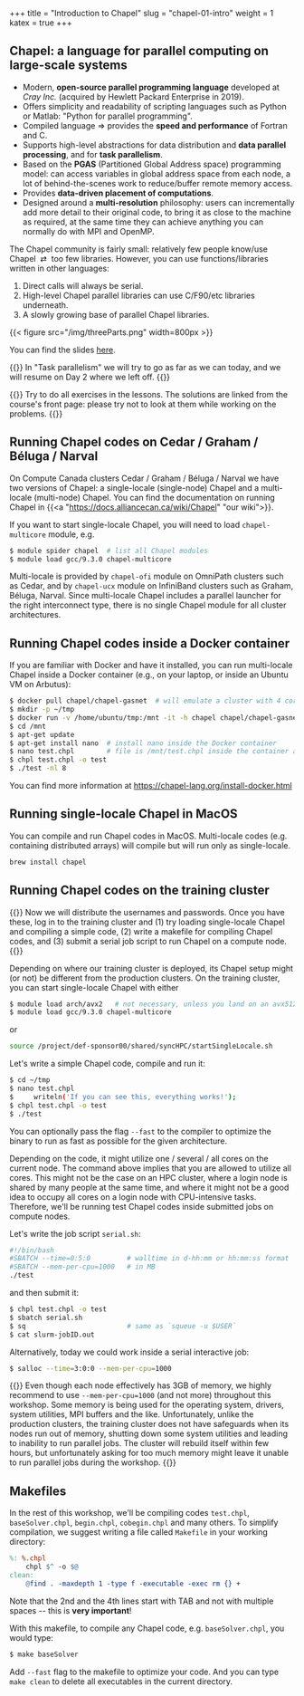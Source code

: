 +++
title = "Introduction to Chapel"
slug = "chapel-01-intro"
weight = 1
katex = true
+++

<!-- as productive as Python -->
<!-- as fast as Fortran -->
<!-- as portable as C -->
<!-- as scalabale as MPI -->
<!-- as fun as your favourite programming language -->

<!-- - lower-level task parallelism: create one task to do this, another task to do this -->
<!-- - higher-level data parallelism: for all elements in my array, distribute them this way -->

<!-- - library of standard domain maps provided by chapel -->
<!-- - users can write their own domain maps -->

## Chapel: a language for parallel computing on large-scale systems

- Modern, **open-source parallel programming language** developed at _Cray Inc._ (acquired by Hewlett Packard
  Enterprise in 2019).
- Offers simplicity and readability of scripting languages such as Python or Matlab: "Python for parallel
  programming".
- Compiled language $\Rightarrow$ provides the **speed and performance** of Fortran and C.
- Supports high-level abstractions for data distribution and **data parallel processing**, and for **task
  parallelism**.
- Based on the **PGAS** (Partitioned Global Address space) programming model: can access variables in global
  address space from each node, a lot of behind-the-scenes work to reduce/buffer remote memory access.
- Provides **data-driven placement of computations**.
  <!-- - allow users to express parallel computations in a natural, almost intuitive, manner -->
- Designed around a **multi-resolution** philosophy: users can incrementally add more detail to their original
  code, to bring it as close to the machine as required, at the same time they can achieve anything you can
  normally do with MPI and OpenMP.




<!-- - has its source code stored in text files with the extension `.chpl` -->

The Chapel community is fairly small: relatively few people know/use Chapel &nbsp;⇄&nbsp; too few
libraries. However, you can use functions/libraries written in other languages:

1. Direct calls will always be serial.
1. High-level Chapel parallel libraries can use C/F90/etc libraries underneath.
1. A slowly growing base of parallel Chapel libraries.

{{< figure src="/img/threeParts.png" width=800px >}}

You can find the slides [here](../../files/chapel.pdf).

{{<note>}} In "Task parallelism" we will try to go as far as we can today, and we will resume on Day 2 where
we left off. {{</note>}}

{{<note>}} Try to do all exercises in the lessons. The solutions are linked from the course's front page:
please try not to look at them while working on the problems. {{</note>}}

## Running Chapel codes on Cedar / Graham / Béluga / Narval

On Compute Canada clusters Cedar / Graham / Béluga / Narval we have two versions of Chapel: a single-locale
(single-node) Chapel and a multi-locale (multi-node) Chapel. You can find the documentation on running Chapel
in {{<a "https://docs.alliancecan.ca/wiki/Chapel" "our wiki">}}.

If you want to start single-locale Chapel, you will need to load `chapel-multicore` module, e.g.

```sh
$ module spider chapel  # list all Chapel modules
$ module load gcc/9.3.0 chapel-multicore
```

Multi-locale is provided by `chapel-ofi` module on OmniPath clusters such as Cedar, and by `chapel-ucx` module
on InfiniBand clusters such as Graham, Béluga, Narval. Since multi-locale Chapel includes a parallel launcher
for the right interconnect type, there is no single Chapel module for all cluster architectures.

## Running Chapel codes inside a Docker container

If you are familiar with Docker and have it installed, you can run multi-locale Chapel inside a Docker
container (e.g., on your laptop, or inside an Ubuntu VM on Arbutus):

```sh
$ docker pull chapel/chapel-gasnet  # will emulate a cluster with 4 cores/node
$ mkdir -p ~/tmp
$ docker run -v /home/ubuntu/tmp:/mnt -it -h chapel chapel/chapel-gasnet  # map host's ~/tmp to container's /mnt
$ cd /mnt
$ apt-get update
$ apt-get install nano  # install nano inside the Docker container
$ nano test.chpl        # file is /mnt/test.chpl inside the container and ~ubuntu/tmp/test.chpl on the host VM
$ chpl test.chpl -o test
$ ./test -nl 8
```

You can find more information at https://chapel-lang.org/install-docker.html

## Running single-locale Chapel in MacOS

You can compile and run Chapel codes in MacOS. Multi-locale codes (e.g. containing distributed arrays) will
compile but will run only as single-locale.

```sh
brew install chapel
```

## Running Chapel codes on the training cluster

{{<note>}} Now we will distribute the usernames and passwords. Once you have these, log in to the training
cluster and (1) try loading single-locale Chapel and compiling a simple code, (2) write a makefile for
compiling Chapel codes, and (3) submit a serial job script to run Chapel on a compute node. {{</note>}}

Depending on where our training cluster is deployed, its Chapel setup might (or not) be different from the
production clusters. On the training cluster, you can start single-locale Chapel with either

<!-- ```sh -->
<!-- $ module load arch/avx2 gcc/9.3.0 chapel-multicore -->
<!-- ``` -->

```sh
$ module load arch/avx2   # not necessary, unless you land on an avx512 node
$ module load gcc/9.3.0 chapel-multicore
```

or

```sh
source /project/def-sponsor00/shared/syncHPC/startSingleLocale.sh
```

Let's write a simple Chapel code, compile and run it:

```sh
$ cd ~/tmp
$ nano test.chpl
$     writeln('If you can see this, everything works!');
$ chpl test.chpl -o test
$ ./test
```

You can optionally pass the flag `--fast` to the compiler to optimize the binary to run as fast as possible
for the given architecture.

<!-- Chapel was designed from scratch as a new programming language. It is an imperative language with its own
-->
<!-- syntax (with elements similar to C) that we must know before introducing the parallel programming -->
<!-- concepts. -->

<!-- In this lesson we will learn the basic elements and syntax of the language; then we will study **_task -->
<!-- parallelism_**, the first level of parallelism in Chapel, and finally we will use parallel data -->
<!-- structures and **_data parallelism_**, which is the higher level of abstraction, in parallel programming, -->
<!-- offered by Chapel. -->

Depending on the code, it might utilize one / several / all cores on the current node. The command above
implies that you are allowed to utilize all cores. This might not be the case on an HPC cluster, where a login
node is shared by many people at the same time, and where it might not be a good idea to occupy all cores on a
login node with CPU-intensive tasks. Therefore, we'll be running test Chapel codes inside submitted jobs on
compute nodes.

Let's write the job script `serial.sh`:

```sh
#!/bin/bash
#SBATCH --time=0:5:0         # walltime in d-hh:mm or hh:mm:ss format
#SBATCH --mem-per-cpu=1000   # in MB
./test
```

and then submit it:

```sh
$ chpl test.chpl -o test
$ sbatch serial.sh
$ sq                         # same as `squeue -u $USER`
$ cat slurm-jobID.out
```

Alternatively, today we could work inside a serial interactive job:

```sh
$ salloc --time=3:0:0 --mem-per-cpu=1000
```

<!-- Note that on the training cluster we have: -->

<!-- - the login node with 16 "p"-type cores and 32GB memory, -->
<!-- - 8 compute nodes with 16 "c"-type cores and 60GB memory each, for the total of 128 cores. -->

{{<note>}}
Even though each node effectively has 3GB of memory, we highly recommend to use `--mem-per-cpu=1000` (and
not more) throughout this workshop. Some memory is being used for the operating system, drivers, system
utilities, MPI buffers and the like. Unfortunately, unlike the production clusters, the training cluster does
not have safeguards when its nodes run out of memory, shutting down some system utilities and leading to
inability to run parallel jobs. The cluster will rebuild itself within few hours, but unfortunately asking for
too much memory might leave it unable to run parallel jobs during the workshop.
{{</note>}}

## Makefiles

In the rest of this workshop, we'll be compiling codes `test.chpl`, `baseSolver.chpl`, `begin.chpl`,
`cobegin.chpl` and many others. To simplify compilation, we suggest writing a file called `Makefile` in your
working directory:

```makefile
%: %.chpl
	chpl $^ -o $@
clean:
	@find . -maxdepth 1 -type f -executable -exec rm {} +
```

Note that the 2nd and the 4th lines start with TAB and not with multiple spaces -- this is **very important**!

With this makefile, to compile any Chapel code, e.g. `baseSolver.chpl`, you would type:

```sh
$ make baseSolver
```

Add `--fast` flag to the makefile to optimize your code. And you can type `make clean` to delete all
executables in the current directory.
